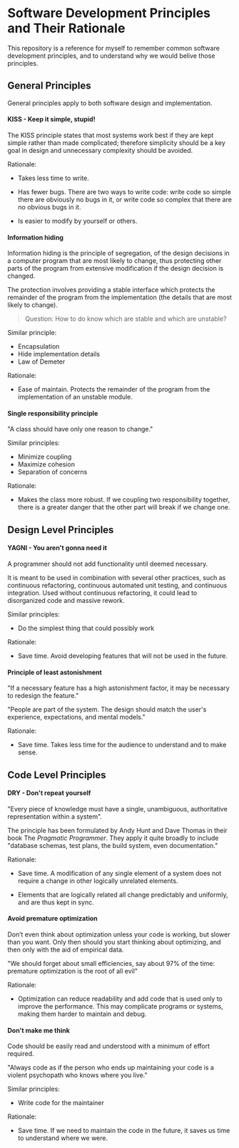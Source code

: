 # Software Development Principles and Their Rationale

This repository is a reference for myself to remember common software development principles, and to understand why we would belive those principles.

## General Principles

General principles apply to both software design and implementation.

#### KISS - Keep it simple, stupid!

The KISS principle states that most systems work best if they are kept simple rather than made complicated; therefore simplicity should be a key goal in design and unnecessary complexity should be avoided.

Rationale:

* Takes less time to write.

* Has fewer bugs. There are two ways to write code: write code so simple there are obviously no bugs in it, or write code so complex that there are no obvious bugs in it.

* Is easier to modify by yourself or others.

#### Information hiding

Information hiding is the principle of segregation, of the design decisions in a computer program that are most likely to change, thus protecting other parts of the program from extensive modification if the design decision is changed.

The protection involves providing a stable interface which protects the remainder of the program from the implementation (the details that are most likely to change).

> Question: How to do know which are stable and which are unstable?

Similar principle:

* Encapsulation
* Hide implementation details
* Law of Demeter

Rationale:

* Ease of maintain. Protects the remainder of the program from the implementation of an unstable module.

#### Single responsibility principle

"A class should have only one reason to change."

Similar principles:

* Minimize coupling
* Maximize cohesion
* Separation of concerns

Rationale:

* Makes the class more robust. If we coupling two responsibility together, there is a greater danger that the other part will break if we change one.

## Design Level Principles

#### YAGNI - You aren't gonna need it

A programmer should not add functionality until deemed necessary.

It is meant to be used in combination with several other practices, such as continuous refactoring, continuous automated unit testing, and continuous integration. Used without continuous refactoring, it could lead to disorganized code and massive rework.

Similar principles:

* Do the simplest thing that could possibly work

Rationale:

* Save time. Avoid developing features that will not be used in the future.

#### Principle of least astonishment

"If a necessary feature has a high astonishment factor, it may be necessary to redesign the feature."

"People are part of the system. The design should match the user's experience, expectations, and mental models."

Rationale:

* Save time. Takes less time for the audience to understand and to make sense.

## Code Level Principles

#### DRY - Don't repeat yourself

"Every piece of knowledge must have a single, unambiguous, authoritative representation within a system".

The principle has been formulated by Andy Hunt and Dave Thomas in their book The *Pragmatic Programmer*. They apply it quite broadly to include "database schemas, test plans, the build system, even documentation."

Rationale:

* Save time. A modification of any single element of a system does not require a change in other logically unrelated elements.

* Elements that are logically related all change predictably and uniformly, and are thus kept in sync.

#### Avoid premature optimization

Don’t even think about optimization unless your code is working, but slower than you want. Only then should you start thinking about optimizing, and then only with the aid of empirical data.

"We should forget about small efficiencies, say about 97% of the time: premature optimization is the root of all evil"

Rationale:

* Optimization can reduce readability and add code that is used only to improve the performance. This may complicate programs or systems, making them harder to maintain and debug.

#### Don't make me think

Code should be easily read and understood with a minimum of effort required.

 "Always code as if the person who ends up maintaining your code is a violent psychopath who knows where you live."

Similar principles:

* Write code for the maintainer

Rationale:

* Save time. If we need to maintain the code in the future, it saves us time to understand where we were.
